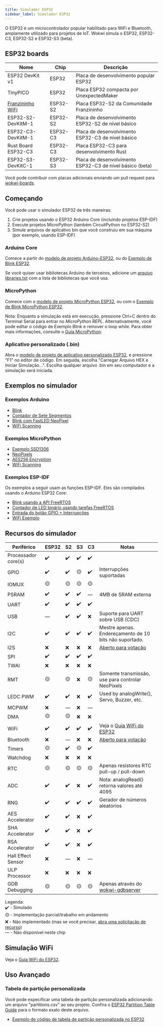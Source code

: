 ```yaml
---
title: Simulador ESP32
sidebar_label: Simulador ESP32
---
```


O ESP32 é um microcontrolador popular habilitado para WiFi e Bluetooth, amplamente utilizado para projetos de IoT. Wokwi simula o ESP32, ESP32-C3, ESP32-S2 e ESP32-S3 (beta).

<wokwi-esp32-devkit-v1></wokwi-esp32-devkit-v1>

## ESP32 boards

| Nome                                                | Chip     | Descrição                                                |
| --------------------------------------------------- | -------- | -------------------------------------------------------- |
| ESP32 DevKit v1                                     | ESP32    | Placa de desenvolvimento popular ESP32                   |
| TinyPICO                                            | ESP32    | Placa ESP32 compacta por UnexpectedMaker                 |
| [Franzininho WiFi](../parts/board-franzininho-wifi) | ESP32-S2 | Placa ESP32-S2 da Comunidade Franzininho                 |
| ESP32-S2-DevKitM-1                                  | ESP32-S2 | Placa de desenvolvimento ESP32-S2 de nível básico        |
| ESP32-C3-DevKitM-1                                  | ESP32-C3 | Placa de desenvolvimento ESP32-C3 de nível básico        |
| Rust Board ESP32-C3                                 | ESP32-C3 | Placa ESP32-C3 para desenvolvimento Rust                 |
| ESP32-S3-DevKitC-1                                  | ESP32-S3 | Placa de desenvolvimento ESP32-C3 de nível básico (beta) |

Você pode contribuir com placas adicionais enviando um pull request para [wokwi-boards](https://github.com/wokwi/wokwi-boards).

## Começando

Você pode usar o simulador ESP32 de três maneiras:

1. Crie projetos usando o ESP32 Arduino Core (incluindo projetos ESP-IDF)
2. Execute projetos MicroPython (também CircuitPython no ESP32-S2)
3. Simule arquivos de aplicativo bin que você construiu em sua máquina (por exemplo, usando ESP-IDF)

### Arduino Core

Comece a partir do [modelo de projeto Arduino-ESP32](https://wokwi.com/projects/new/esp32), ou do
[Exemplo de Blink ESP32](https://wokwi.com/projects/305452382231200320).

Se você quiser usar bibliotecas Arduino de terceiros, adicione um [arquivo libraries.txt](./libraries) com a lista de bibliotecas que você usa.

### MicroPython

Comece com o [modelo de projeto MicroPython ESP32](https://wokwi.com/projects/new/micropython-esp32), ou com o
[Exemplo de Blink MicroPython ESP32](https://wokwi.com/projects/305452627045384768).

Nota: Enquanto a simulação está em execução, pressione Ctrl+C dentro do Terminal Serial para entrar no _MicroPython REPL_. Alternativamente, você pode editar o código de Exemplo Blink e remover o loop while. Para obter mais informações, consulte o [Guia MicroPython](./micropython).

### Aplicativo personalizado (.bin)

Abra o [modelo de projeto de aplicativo personalizado ESP32](https://wokwi.com/projects/305457271083631168), e pressione "F1" no editor de código. Em seguida, escolha "Carregar Arquivo HEX e Iniciar Simulação...". Escolha qualquer arquivo .bin em seu computador e a simulação será iniciada.

## Exemplos no simulador

### Exemplos Arduino

- [Blink](https://wokwi.com/projects/305566932847821378)
- [Contador de Sete Segmentos](https://wokwi.com/projects/305567166302782017)
- [Blink com FastLED NeoPixel](https://wokwi.com/projects/312460386125218368)
- [WiFi Scanning](https://wokwi.com/projects/305569599398609473)

### Exemplos MicroPython

- [Exemplo SSD1306](https://wokwi.com/projects/305568836183130690)
- [NeoPixels](https://wokwi.com/projects/305569065545499202)
- [AES256 Encryption](https://wokwi.com/projects/321484545174012499)
- [WiFi Scanning](https://wokwi.com/projects/305570169692881473)

### Exemplos ESP-IDF

Os exemplos a seguir usam as funções ESP-IDF. Eles são compilados usando o Arduino ESP32 Core:

- [Blink usando a API FreeRTOS](https://wokwi.com/projects/304209256260829762)
- [Contador de LED binário usando tarefas FreeRTOS](https://wokwi.com/projects/322609470223942226)
- [Entrada do botão GPIO + Interrupções](https://wokwi.com/projects/342634722692694610)
- [WiFi Exemplo](https://wokwi.com/projects/343629632022512211)

## Recursos do simulador

| Periférico           | ESP32 | S2  | S3  | C3 | Notas                                                                         |
| -------------------- | ----- | --- | --- | -- | ----------------------------------------------------------------------------- |
| Processador core(s)  | ✔️    | ✔️  | ✔️  | ✔️  |                                                                               |
| GPIO                 | ✔️    | ✔️  | 🟡  | ✔️  | Interrupções suportadas                                                       |
| IOMUX                | 🟡    | 🟡  | 🟡  | 🟡  |                                                                               |
| PSRAM                | ✔️    | ✔️  | ✔️  | —  | 4MB de SRAM externa                                                           |
| UART                 | ✔️    | ✔️  | ✔️  | ✔️  |                                                                               |
| USB                  | —    | ✔️  | ✔️  | ❌  | Suporte para UART sobre USB (CDC)                                             |
| I2C                  | ✔️    | ✔️  | ✔️  | ✔️  | Mestre apenas. Endereçamento de 10 bits não suportado.                        |
| I2S                  | ❌    | ❌  | ❌  | ❌  | [Aberto para votação](https://wokwi.com/features#feature-1031718532)          |
| SPI                  | ✔️    | ✔️  | ✔️  | ✔️  |                                                                               |
| TWAI                 | ❌    | ❌  | ❌  | ❌  |                                                                               |
| RMT                  | 🟡    | 🟡  | ❌  | 🟡  | Somente transmissão, use para controlar NeoPixels                             |
| LEDC PWM             | ✔️    | ✔️  | ❌  | ✔️  | Used by analogWrite(), Servo, Buzzer, etc.                                    |
| MCPWM                | ❌    | —  | ❌  |  —  |                                                                               |
| DMA                  | 🟡    | 🟡  | ❌  | ❌  |                                                                               |
| WiFi                 | ✔️    | ✔️  | ✔️  | ✔️  | Veja o [Guia WiFi do ESP32](./esp32-wifi)                                     |
| Bluetooth            | ❌    | —  | ❌  |  ❌  | [Aberto para votação](https://wokwi.com/features#feature-1047159691)          |
| Timers               | 🟡    | ✔️  | 🟡  | ✔️  |                                                                               |
| Watchdog             | ❌    | ❌  | ❌  | ❌  |                                                                               |
| RTC                  | 🟡    | 🟡  | 🟡  | 🟡  | Apenas resistores RTC pull-up / pull-down                                     |
| ADC                  | ✔️    | ✔️  | ❌  | ✔️  | Nota: analogRead() retorna valores até 4095                                   |
| RNG                  | ✔️    | ✔️  | ✔️  | ✔️  | Gerador de números aleatórios                                                 |
| AES Accelerator      | ✔️    | ✔️  | ❌  | ✔️  |                                                                               |
| SHA Accelerator      | ✔️    | ✔️  | ❌  | ✔️  |                                                                               |
| RSA Accelerator      | ✔️    | ✔️  | ❌  | ✔️  |                                                                               |
| Hall Effect Sensor   | ❌    | —   | ❌  |  —  |                                                                               |
| ULP Processor        | ❌    | ❌  | ❌  | ❌  |                                                                               |
| GDB Debugging        | 🟡    | 🟡  | 🟡  | 🟡  | Apenas através do [wokwi-gdbserver](https://github.com/wokwi/wokwi-gdbserver) |
  
Legenda:  
✔️ - Simulado  
🟡 - Implementação parcial/trabalho em andamento  
❌ - Não implementado (mas se você precisar, [abra uma solicitação de recurso](https://github.com/wokwi/wokwi-features/issues/new?labels=enhancement&template=feature_request.md))  
— - Não disponível neste chip

## Simulação WiFi

Veja o [Guia WiFi do ESP32](./esp32-wifi).

## Uso Avançado

### Tabela de partição personalizada

Você pode especificar uma tabela de partição personalizada adicionando um arquivo "partitions.csv" ao seu projeto. Confira o [ESP32 Partition Table Guide](https://docs.espressif.com/projects/esp-idf/en/latest/esp32/api-guides/partition-tables.html) para o formato exato deste arquivo.

- [Exemplo de código de tabela de partição personalizada no ESP32](https://wokwi.com/projects/337425600260080210)
